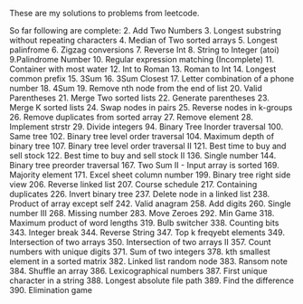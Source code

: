 These are my solutions to problems from leetcode.

So far following are complete:
2. Add Two Numbers
3. Longest substring without repeating characters
4. Median of Two sorted arrays
5. Longest palinfrome
6. Zigzag conversions
7. Reverse Int
8. String to Integer (atoi)
9.Palindrome Number
10. Regular expression matching (Incomplete)
11. Container with most water
12. Int to Roman
13. Roman to Int
14. Longest common prefix
15. 3Sum
16. 3Sum Closest
17. Letter combination of a phone number
18. 4Sum
19. Remove nth node from the end of list
20. Valid Parentheses
21. Merge Two sorted lists
22. Generate parentheses
23. Merge K sorted lists
24. Swap nodes in pairs
25. Reverse nodes in k-groups
26. Remove duplicates from sorted array
27. Remove element
28. Implement strstr
29. Divide integers
94. Binary Tree Inorder traversal
100. Same tree
102. Binary tree level order traversal
104. Maximum depth of binary tree
107. Binary tree level order traversal II
121. Best time to buy and sell stock
122. Best time to buy and sell stock II
136. Single number
144. Binary tree preorder traversal
167. Two Sum II - Input array is sorted
169. Majority element
171. Excel sheet column number
199. Binary tree right side view
206. Reverse linked list
207. Course schedule
217. Containing duplicates
226. Invert binary tree
237. Delete node in a linked list
238. Product of array except self
242. Valid anagram
258. Add digits
260. Single number III
268. Missing number
283. Move Zeroes
292. Min Game
318. Maximum product of word lengths
319. Bulb switcher
338. Counting bits
343. Integer break
344. Reverse String
347. Top k freqyebt elements
349. Intersection of two arrays
350. Intersection of two arrays II
357. Count numbers with unique digits
371. Sum of two integers
378. kth smallest element in a sorted matrix
382. Linked list random node
383. Ransom note
384. Shuffle an array
386. Lexicographical numbers
387. First unique character in a string
388. Longest absolute file path
389. Find the difference
390. Elimination game
